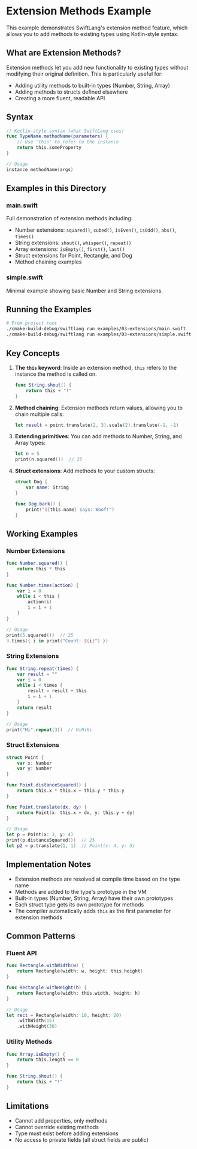 # Extension Methods Example

This example demonstrates SwiftLang's extension method feature, which allows you to add methods to existing types using Kotlin-style syntax.

## What are Extension Methods?

Extension methods let you add new functionality to existing types without modifying their original definition. This is particularly useful for:
- Adding utility methods to built-in types (Number, String, Array)
- Adding methods to structs defined elsewhere
- Creating a more fluent, readable API

## Syntax

```swift
// Kotlin-style syntax (what SwiftLang uses)
func TypeName.methodName(parameters) {
    // Use 'this' to refer to the instance
    return this.someProperty
}

// Usage
instance.methodName(args)
```

## Examples in this Directory

### main.swift
Full demonstration of extension methods including:
- Number extensions: `squared()`, `cubed()`, `isEven()`, `isOdd()`, `abs()`, `times()`
- String extensions: `shout()`, `whisper()`, `repeat()`
- Array extensions: `isEmpty()`, `first()`, `last()`
- Struct extensions for Point, Rectangle, and Dog
- Method chaining examples

### simple.swift
Minimal example showing basic Number and String extensions.

## Running the Examples

```bash
# From project root
./cmake-build-debug/swiftlang run examples/03-extensions/main.swift
./cmake-build-debug/swiftlang run examples/03-extensions/simple.swift
```

## Key Concepts

1. **The `this` keyword**: Inside an extension method, `this` refers to the instance the method is called on.
   ```swift
   func String.shout() {
       return this + "!"
   }
   ```

2. **Method chaining**: Extension methods return values, allowing you to chain multiple calls:
   ```swift
   let result = point.translate(2, 3).scale(2).translate(-1, -1)
   ```

3. **Extending primitives**: You can add methods to Number, String, and Array types:
   ```swift
   let n = 5
   print(n.squared())  // 25
   ```

4. **Struct extensions**: Add methods to your custom structs:
   ```swift
   struct Dog {
       var name: String
   }
   
   func Dog.bark() {
       print("${this.name} says: Woof!")
   }
   ```

## Working Examples

### Number Extensions
```swift
func Number.squared() {
    return this * this
}

func Number.times(action) {
    var i = 0
    while i < this {
        action(i)
        i = i + 1
    }
}

// Usage
print(5.squared())  // 25
3.times({ i in print("Count: ${i}") })
```

### String Extensions
```swift
func String.repeat(times) {
    var result = ""
    var i = 0
    while i < times {
        result = result + this
        i = i + 1
    }
    return result
}

// Usage
print("Hi".repeat(3))  // HiHiHi
```

### Struct Extensions
```swift
struct Point {
    var x: Number
    var y: Number
}

func Point.distanceSquared() {
    return this.x * this.x + this.y * this.y
}

func Point.translate(dx, dy) {
    return Point(x: this.x + dx, y: this.y + dy)
}

// Usage
let p = Point(x: 3, y: 4)
print(p.distanceSquared())  // 25
let p2 = p.translate(1, 1)  // Point(x: 4, y: 5)
```

## Implementation Notes

- Extension methods are resolved at compile time based on the type name
- Methods are added to the type's prototype in the VM
- Built-in types (Number, String, Array) have their own prototypes
- Each struct type gets its own prototype for methods
- The compiler automatically adds `this` as the first parameter for extension methods

## Common Patterns

### Fluent API
```swift
func Rectangle.withWidth(w) {
    return Rectangle(width: w, height: this.height)
}

func Rectangle.withHeight(h) {
    return Rectangle(width: this.width, height: h)
}

// Usage
let rect = Rectangle(width: 10, height: 20)
    .withWidth(15)
    .withHeight(30)
```

### Utility Methods
```swift
func Array.isEmpty() {
    return this.length == 0
}

func String.shout() {
    return this + "!"
}
```

## Limitations

- Cannot add properties, only methods
- Cannot override existing methods
- Type must exist before adding extensions
- No access to private fields (all struct fields are public)